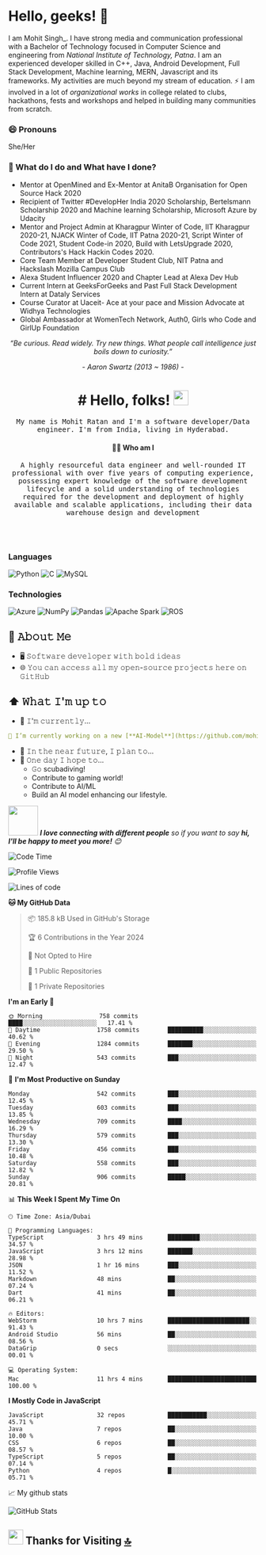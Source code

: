 # Hello, geeks! 👋

I am Mohit Singh_. I have strong media and communication professional with a Bachelor of Technology focused in Computer Science and engineering from _National Institute of Technology, Patna_. I am an experienced developer skilled in C++, Java, Android Development, Full Stack Development, Machine learning, MERN, Javascript and its frameworks. My activities are much beyond my stream of education. ⚡ I am involved in a lot of *organizational works* in college related to clubs, hackathons, fests and workshops and helped in building many communities from scratch.

### 😄 Pronouns
She/Her

### 🌱 What do I do and What have I done? 

- Mentor at OpenMined and Ex-Mentor at AnitaB Organisation for Open Source Hack 2020
- Recipient of Twitter #DevelopHer India 2020 Scholarship, Bertelsmann Scholarship 2020 and Machine learning Scholarship, Microsoft Azure by Udacity 
- Mentor and Project Admin at Kharagpur Winter of Code, IIT Kharagpur 2020-21, NJACK Winter of Code, IIT Patna 2020-21, Script Winter of Code 2021, Student Code-in 2020, Build with LetsUpgrade 2020, Contributors's Hack Hackin Codes 2020. 
- Core Team Member at Developer Student Club, NIT Patna and Hackslash Mozilla Campus Club
- Alexa Student Influencer 2020 and Chapter Lead at Alexa Dev Hub
- Current Intern at GeeksForGeeks and Past Full Stack Development Intern at Dataly Services 
- Course Curator at Uaceit- Ace at your pace and Mission Advocate at Widhya Technologies
- Global Ambassador at WomenTech Network, Auth0, Girls who Code and GirlUp Foundation



<p align="center"><i>“Be curious. Read widely. Try new things. What people call intelligence just boils down to curiosity.”</i></p>
<p align="center"><i>- Aaron Swartz (2013 ~ 1986) -</i></p>

<h1 align="center"> # Hello, folks! <img src="https://raw.githubusercontent.com/MartinHeinz/MartinHeinz/master/wave.gif" width="30px" height="30px" /> </h1>

<p align="center"><samp> My name is Mohit Ratan and I'm a software developer/Data engineer. I'm from India, living in Hyderabad.</samp></p>

<h4 align="center"> 👨‍💻 Who am I</h4>
<p align="center">
  <samp>A highly resourceful data engineer and well-rounded IT professional with over five years of computing experience, possessing expert knowledge of the software development lifecycle and a solid understanding of technologies required for the development and deployment of highly available and scalable applications, including their data warehouse design and development
  </samp></p>
  <br> <br>


### Languages

![Python](https://img.shields.io/badge/python-3670A0?style=for-the-badge&logo=python&logoColor=ffdd54)
![C](https://img.shields.io/badge/c-%2300599C.svg?style=for-the-badge&logo=c&logoColor=white)
![MySQL](https://img.shields.io/badge/mysql-4479A1.svg?style=for-the-badge&logo=mysql&logoColor=white)

### Technologies

![Azure](https://img.shields.io/badge/azure-%230072C6.svg?style=for-the-badge&logo=microsoftazure&logoColor=white)
![NumPy](https://img.shields.io/badge/numpy-%23013243.svg?style=for-the-badge&logo=numpy&logoColor=white)
![Pandas](https://img.shields.io/badge/pandas-%23150458.svg?style=for-the-badge&logo=pandas&logoColor=white)
![Apache Spark](https://img.shields.io/badge/Apache%20Spark-FDEE21?style=flat-square&logo=apachespark&logoColor=black)
![ROS](https://img.shields.io/badge/ros-%230A0FF9.svg?style=for-the-badge&logo=ros&logoColor=white)
<!--
**mohit-ratan/mohit-ratan** is a ✨ _special_ ✨ repository because its `README.md` (this file) appears on your GitHub profile.

Here are some ideas to get you started:

- 🔭 I’m currently working on ...
- 🌱 I’m currently learning ...
- 👯 I’m looking to collaborate on ...
- 🤔 I’m looking for help with ...
- 💬 Ask me about ...
- 📫 How to reach me: ...
- 😄 Pronouns: ...
- ⚡ Fun fact: ...
-->

## :book: 𝙰𝚋𝚘𝚞𝚝 𝙼𝚎
- 🖥 𝚂𝚘𝚏𝚝𝚠𝚊𝚛𝚎 𝚍𝚎𝚟𝚎𝚕𝚘𝚙𝚎𝚛 𝚠𝚒𝚝𝚑 𝚋𝚘𝚕𝚍 𝚒𝚍𝚎𝚊𝚜
- 🌐 𝚈𝚘𝚞 𝚌𝚊𝚗 𝚊𝚌𝚌𝚎𝚜𝚜 𝚊𝚕𝚕 𝚖𝚢 𝚘𝚙𝚎𝚗-𝚜𝚘𝚞𝚛𝚌𝚎 𝚙𝚛𝚘𝚓𝚎𝚌𝚝𝚜 𝚑𝚎𝚛𝚎 𝚘𝚗 𝙶𝚒𝚝𝙷𝚞𝚋

## ⬆ 𝚆𝚑𝚊𝚝 𝙸'𝚖 𝚞𝚙 𝚝𝚘
- 🔨 𝙸'𝚖 𝚌𝚞𝚛𝚛𝚎𝚗𝚝𝚕𝚢...
```yaml
🔨 𝙸’𝚖 𝚌𝚞𝚛𝚛𝚎𝚗𝚝𝚕𝚢 𝚠𝚘𝚛𝚔𝚒𝚗𝚐 𝚘𝚗 𝚊 𝚗𝚎𝚠 [**AI-Model**](https://github.com/mohit-ratan) 𝚛𝚎𝚕𝚎𝚊𝚜𝚎 
```
 
- 🎯 𝙸𝚗 𝚝𝚑𝚎 𝚗𝚎𝚊𝚛 𝚏𝚞𝚝𝚞𝚛𝚎, 𝙸 𝚙𝚕𝚊𝚗 𝚝𝚘...
- 🤞 𝙾𝚗𝚎 𝚍𝚊𝚢 𝙸 𝚑𝚘𝚙𝚎 𝚝𝚘...
	- 𝙶𝚘 scubadiving!
 	- Contribute to gaming world!
	- Contribute to AI/ML
	- Build an AI model enhancing our lifestyle.

<img src="https://media.giphy.com/media/LnQjpWaON8nhr21vNW/giphy.gif" width="60"> <em><b>I love connecting with different people</b> so if you want to say <b>hi, I'll be happy to meet you more!</b> 😊</em>

<!--START_SECTION:waka-->
![Code Time](http://img.shields.io/badge/Code%20Time-2%2C776%20hrs%2058%20mins-blue)

![Profile Views](http://img.shields.io/badge/Profile%20Views-1344-blue)

![Lines of code](https://img.shields.io/badge/From%20Hello%20World%20I%27ve%20Written-4.1%20million%20lines%20of%20code-blue)

**🐱 My GitHub Data** 

> 📦 185.8 kB Used in GitHub's Storage 
 > 
> 🏆 6 Contributions in the Year 2024
 > 
> 🚫 Not Opted to Hire
 > 
> 📜 1 Public Repositories 
 > 
> 🔑 1 Private Repositories 
 > 
**I'm an Early 🐤** 

```text
🌞 Morning                758 commits         ████░░░░░░░░░░░░░░░░░░░░░   17.41 % 
🌆 Daytime                1758 commits        ██████████░░░░░░░░░░░░░░░   40.62 % 
🌃 Evening                1284 commits        ███████░░░░░░░░░░░░░░░░░░   29.50 % 
🌙 Night                  543 commits         ███░░░░░░░░░░░░░░░░░░░░░░   12.47 % 
```
📅 **I'm Most Productive on Sunday** 

```text
Monday                   542 commits         ███░░░░░░░░░░░░░░░░░░░░░░   12.45 % 
Tuesday                  603 commits         ███░░░░░░░░░░░░░░░░░░░░░░   13.85 % 
Wednesday                709 commits         ████░░░░░░░░░░░░░░░░░░░░░   16.29 % 
Thursday                 579 commits         ███░░░░░░░░░░░░░░░░░░░░░░   13.30 % 
Friday                   456 commits         ███░░░░░░░░░░░░░░░░░░░░░░   10.48 % 
Saturday                 558 commits         ███░░░░░░░░░░░░░░░░░░░░░░   12.82 % 
Sunday                   906 commits         █████░░░░░░░░░░░░░░░░░░░░   20.81 % 
```


📊 **This Week I Spent My Time On** 

```text
🕑︎ Time Zone: Asia/Dubai

💬 Programming Languages: 
TypeScript               3 hrs 49 mins       █████████░░░░░░░░░░░░░░░░   34.57 % 
JavaScript               3 hrs 12 mins       ███████░░░░░░░░░░░░░░░░░░   28.98 % 
JSON                     1 hr 16 mins        ███░░░░░░░░░░░░░░░░░░░░░░   11.52 % 
Markdown                 48 mins             ██░░░░░░░░░░░░░░░░░░░░░░░   07.24 % 
Dart                     41 mins             ██░░░░░░░░░░░░░░░░░░░░░░░   06.21 % 

🔥 Editors: 
WebStorm                 10 hrs 7 mins       ███████████████████████░░   91.43 % 
Android Studio           56 mins             ██░░░░░░░░░░░░░░░░░░░░░░░   08.56 % 
DataGrip                 0 secs              ░░░░░░░░░░░░░░░░░░░░░░░░░   00.01 % 

💻 Operating System: 
Mac                      11 hrs 4 mins       █████████████████████████   100.00 % 
```

**I Mostly Code in JavaScript** 

```text
JavaScript               32 repos            ███████████░░░░░░░░░░░░░░   45.71 % 
Java                     7 repos             ██░░░░░░░░░░░░░░░░░░░░░░░   10.00 % 
CSS                      6 repos             ██░░░░░░░░░░░░░░░░░░░░░░░   08.57 % 
TypeScript               5 repos             ██░░░░░░░░░░░░░░░░░░░░░░░   07.14 % 
Python                   4 repos             █░░░░░░░░░░░░░░░░░░░░░░░░   05.71 % 
```

📈 My github stats
<p> <img src="https://github-readme-stats.vercel.app/api?username=mohit-ratan&amp;show_icons=true" alt="GitHub Stats"></p>

 ## <img src="https://user-images.githubusercontent.com/74038190/216122041-518ac897-8d92-4c6b-9b3f-ca01dcaf38ee.png" width="30" /> Thanks for Visiting [🔝](#--gifs-for-readme--)

